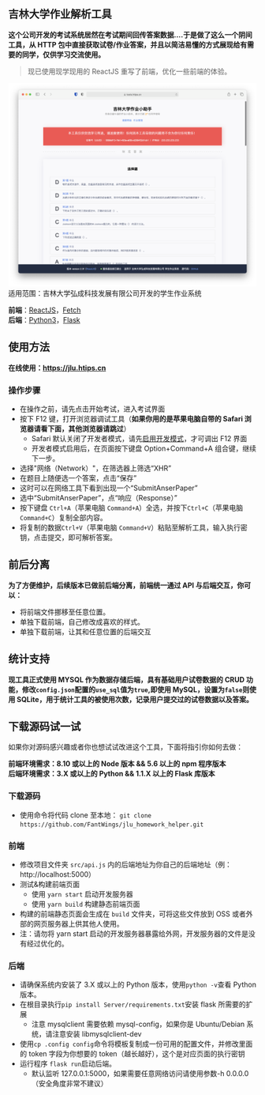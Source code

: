 ## 吉林大学作业解析工具

**这个公司开发的考试系统居然在考试期间回传答案数据....于是做了这么一个阴间工具，从 HTTP 包中直接获取试卷/作业答案，并且以简洁易懂的方式展现给有需要的同学，仅供学习交流使用。**

> 现已使用现学现用的 ReactJS 重写了前端，优化一些前端的体验。

![screenshot](public/demo.png)
适用范围：吉林大学弘成科技发展有限公司开发的学生作业系统

**前端**：[ReactJS](https://reactjs.org/)，[Fetch](https://github.com/github/fetch)  
**后端**：[Python3](https://www.python.org/)，[Flask](https://github.com/pallets/flask)

## 使用方法

**在线使用：https://jlu.htips.cn**

### 操作步骤

- 在操作之前，请先点击开始考试，进入考试界面
- 按下 F12 键，打开浏览器调试工具（**如果你用的是苹果电脑自带的 Safari 浏览器请看下面，其他浏览器请跳过**）
  - Safari 默认关闭了开发者模式，请先[启用开发模式](https://jingyan.baidu.com/article/9113f81bfa87586b3214c7d4.html)，才可调出 F12 界面
  - 开发者模式启用后，在页面按下键盘 Option+Command+A 组合键，继续下一步。
- 选择"网络（Network）"，在筛选器上筛选“XHR”
- 在题目上随便选一个答案，点击“保存”
- 这时可以在网络工具下看到出现一个“SubmitAnserPaper”
- 选中“SubmitAnserPaper”，点“响应（Response）”
- 按下键盘 `Ctrl+A`（苹果电脑 `Command+A`）全选，并按下`Ctrl+C`（苹果电脑 `Command+C`）复制全部内容。
- 将复制的数据`Ctrl+V`（苹果电脑 `Command+V`）粘贴至解析工具，输入执行密钥，点击提交，即可解析答案。

## 前后分离

**为了方便维护，后续版本已做前后端分离，前端统一通过 API 与后端交互，你可以：**

- 将前端文件挪移至任意位置。
- 单独下载前端，自己修改成喜欢的样式。
- 单独下载前端，让其和任意位置的后端交互

## 统计支持

**现工具正式使用 MYSQL 作为数据存储后端，具有基础用户试卷数据的 CRUD 功能，修改`config.json`配置的`use_sql`值为`true`,即使用 MySQL，设置为`false`则使用 SQLite，用于统计工具的被使用次数，记录用户提交过的试卷数据以及答案。**

## 下载源码试一试

如果你对源码感兴趣或者你也想试试改进这个工具，下面将指引你如何去做：

**前端环境需求：8.10 或以上的 Node 版本 && 5.6 以上的 npm 程序版本**  
**后端环境需求：3.X 或以上的 Python && 1.1.X 以上的 Flask 库版本**

### 下载源码

- 使用命令将代码 clone 至本地：
  `git clone https://github.com/FantWings/jlu_homework_helper.git`

### 前端

- 修改项目文件夹 `src/api.js` 内的后端地址为你自己的后端地址（例：http://localhost:5000）
- 测试&构建前端页面
  - 使用 `yarn start` 启动开发服务器
  - 使用 `yarn build` 构建静态前端页面
- 构建的前端静态页面会生成在 `build` 文件夹，可将这些文件放到 OSS 或者外部的网页服务器上供其他人使用。
- 注：请勿将 yarn start 启动的开发服务器暴露给外网，开发服务器的文件是没有经过优化的。

### 后端

- 请确保系统内安装了 3.X 或以上的 Python 版本，使用`python -v`查看 Python 版本。
- 在根目录执行`pip install Server/requirements.txt`安装 flask 所需要的扩展
  - 注意 mysqlclient 需要依赖 mysql-config，如果你是 Ubuntu/Debian 系统，请注意安装 libmysqlclient-dev
- 使用`cp .config config`命令将模板复制成一份可用的配置文件，并修改里面的 token 字段为你想要的 token（越长越好），这个是对应页面的执行密钥
- 运行程序 `flask run`启动后端。
  - 默认监听 127.0.0.1:5000，如果需要任意网络访问请使用参数-h 0.0.0.0（安全角度非常不建议）
